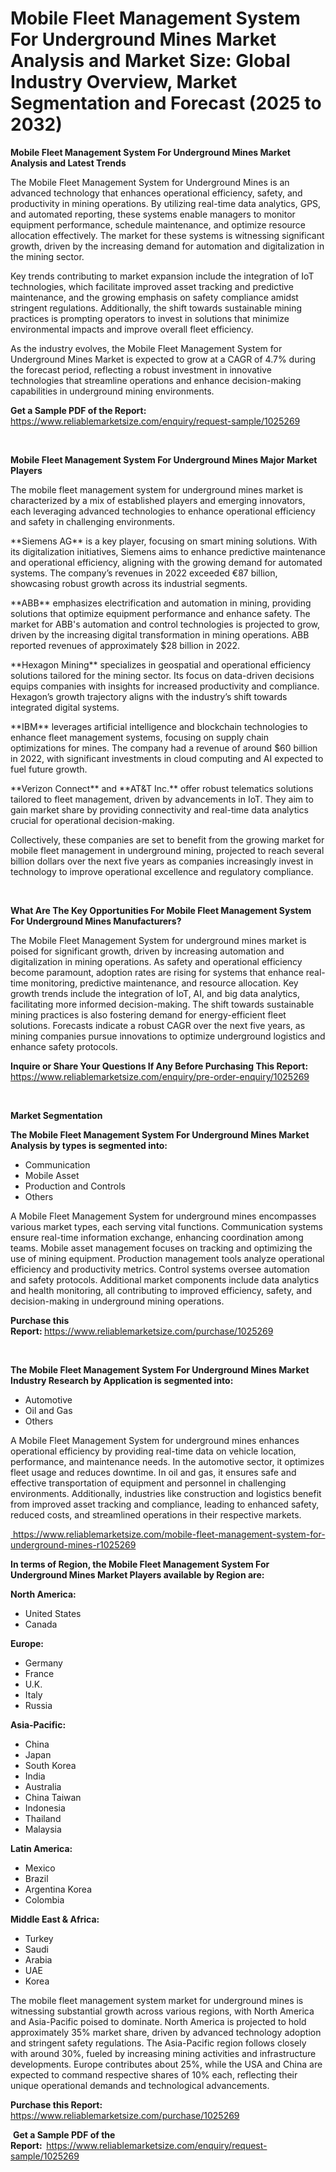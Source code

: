 <p><h1>Mobile Fleet Management System For Underground Mines Market Analysis and Market Size: Global Industry Overview, Market Segmentation and Forecast (2025 to 2032)</h1></p><p><strong>Mobile Fleet Management System For Underground Mines Market Analysis and Latest Trends</strong></p>
<p><p>The Mobile Fleet Management System for Underground Mines is an advanced technology that enhances operational efficiency, safety, and productivity in mining operations. By utilizing real-time data analytics, GPS, and automated reporting, these systems enable managers to monitor equipment performance, schedule maintenance, and optimize resource allocation effectively. The market for these systems is witnessing significant growth, driven by the increasing demand for automation and digitalization in the mining sector.</p><p>Key trends contributing to market expansion include the integration of IoT technologies, which facilitate improved asset tracking and predictive maintenance, and the growing emphasis on safety compliance amidst stringent regulations. Additionally, the shift towards sustainable mining practices is prompting operators to invest in solutions that minimize environmental impacts and improve overall fleet efficiency. </p><p>As the industry evolves, the Mobile Fleet Management System for Underground Mines Market is expected to grow at a CAGR of 4.7% during the forecast period, reflecting a robust investment in innovative technologies that streamline operations and enhance decision-making capabilities in underground mining environments.</p></p>
<p><strong>Get a Sample PDF of the Report:&nbsp;</strong> <a href="https://www.reliablemarketsize.com/enquiry/request-sample/1025269?utm_campaign=2478&utm_medium=2&utm_source=Github&utm_content=ia&utm_term=18042025&utm_id=mobile-fleet-management-system-for-underground-mines">https://www.reliablemarketsize.com/enquiry/request-sample/1025269</a></p>
<p>&nbsp;</p>
<p><strong>Mobile Fleet Management System For Underground Mines Major Market Players</strong></p>
<p><p>The mobile fleet management system for underground mines market is characterized by a mix of established players and emerging innovators, each leveraging advanced technologies to enhance operational efficiency and safety in challenging environments.</p><p>**Siemens AG** is a key player, focusing on smart mining solutions. With its digitalization initiatives, Siemens aims to enhance predictive maintenance and operational efficiency, aligning with the growing demand for automated systems. The company’s revenues in 2022 exceeded €87 billion, showcasing robust growth across its industrial segments.</p><p>**ABB** emphasizes electrification and automation in mining, providing solutions that optimize equipment performance and enhance safety. The market for ABB's automation and control technologies is projected to grow, driven by the increasing digital transformation in mining operations. ABB reported revenues of approximately $28 billion in 2022.</p><p>**Hexagon Mining** specializes in geospatial and operational efficiency solutions tailored for the mining sector. Its focus on data-driven decisions equips companies with insights for increased productivity and compliance. Hexagon’s growth trajectory aligns with the industry’s shift towards integrated digital systems.</p><p>**IBM** leverages artificial intelligence and blockchain technologies to enhance fleet management systems, focusing on supply chain optimizations for mines. The company had a revenue of around $60 billion in 2022, with significant investments in cloud computing and AI expected to fuel future growth.</p><p>**Verizon Connect** and **AT&T Inc.** offer robust telematics solutions tailored to fleet management, driven by advancements in IoT. They aim to gain market share by providing connectivity and real-time data analytics crucial for operational decision-making.</p><p>Collectively, these companies are set to benefit from the growing market for mobile fleet management in underground mining, projected to reach several billion dollars over the next five years as companies increasingly invest in technology to improve operational excellence and regulatory compliance.</p></p>
<p>&nbsp;</p>
<p><strong>What Are The Key Opportunities For Mobile Fleet Management System For Underground Mines Manufacturers?</strong></p>
<p><p>The Mobile Fleet Management System for underground mines market is poised for significant growth, driven by increasing automation and digitalization in mining operations. As safety and operational efficiency become paramount, adoption rates are rising for systems that enhance real-time monitoring, predictive maintenance, and resource allocation. Key growth trends include the integration of IoT, AI, and big data analytics, facilitating more informed decision-making. The shift towards sustainable mining practices is also fostering demand for energy-efficient fleet solutions. Forecasts indicate a robust CAGR over the next five years, as mining companies pursue innovations to optimize underground logistics and enhance safety protocols.</p></p>
<p><strong>Inquire or Share Your Questions If Any Before Purchasing This Report:</strong> <a href="https://www.reliablemarketsize.com/enquiry/pre-order-enquiry/1025269?utm_campaign=2478&utm_medium=2&utm_source=Github&utm_content=ia&utm_term=18042025&utm_id=mobile-fleet-management-system-for-underground-mines">https://www.reliablemarketsize.com/enquiry/pre-order-enquiry/1025269</a></p>
<p>&nbsp;</p>
<p><strong>Market Segmentation</strong></p>
<p><strong>The Mobile Fleet Management System For Underground Mines Market Analysis by types is segmented into:</strong></p>
<p><ul><li>Communication</li><li>Mobile Asset</li><li>Production and Controls</li><li>Others</li></ul></p>
<p><p>A Mobile Fleet Management System for underground mines encompasses various market types, each serving vital functions. Communication systems ensure real-time information exchange, enhancing coordination among teams. Mobile asset management focuses on tracking and optimizing the use of mining equipment. Production management tools analyze operational efficiency and productivity metrics. Control systems oversee automation and safety protocols. Additional market components include data analytics and health monitoring, all contributing to improved efficiency, safety, and decision-making in underground mining operations.</p></p>
<p><strong>Purchase this Report:&nbsp;</strong><a href="https://www.reliablemarketsize.com/purchase/1025269?utm_campaign=2478&utm_medium=2&utm_source=Github&utm_content=ia&utm_term=18042025&utm_id=mobile-fleet-management-system-for-underground-mines">https://www.reliablemarketsize.com/purchase/1025269</a></p>
<p>&nbsp;</p>
<p><strong>The Mobile Fleet Management System For Underground Mines Market Industry Research by Application is segmented into:</strong></p>
<p><ul><li>Automotive</li><li>Oil and Gas</li><li>Others</li></ul></p>
<p><p>A Mobile Fleet Management System for underground mines enhances operational efficiency by providing real-time data on vehicle location, performance, and maintenance needs. In the automotive sector, it optimizes fleet usage and reduces downtime. In oil and gas, it ensures safe and effective transportation of equipment and personnel in challenging environments. Additionally, industries like construction and logistics benefit from improved asset tracking and compliance, leading to enhanced safety, reduced costs, and streamlined operations in their respective markets.</p></p>
<p><a href="https://www.reliablemarketsize.com/mobile-fleet-management-system-for-underground-mines-r1025269?utm_campaign=2478&utm_medium=2&utm_source=Github&utm_content=ia&utm_term=18042025&utm_id=mobile-fleet-management-system-for-underground-mines">&nbsp;https://www.reliablemarketsize.com/mobile-fleet-management-system-for-underground-mines-r1025269</a></p>
<p><strong>In terms of Region, the Mobile Fleet Management System For Underground Mines Market Players available by Region are:</strong></p>
<p>
    <p> <strong> North America: </strong>
        <ul>
            <li>United States</li>
            <li>Canada</li>
        </ul>
        </p> 
    <p> <strong> Europe: </strong>
        <ul>
            <li>Germany</li>
            <li>France</li>
            <li>U.K.</li>
            <li>Italy</li>
            <li>Russia</li>
        </ul>
        </p> 
    <p> <strong> Asia-Pacific: </strong>
        <ul>
            <li>China</li>
            <li>Japan</li>
            <li>South Korea</li>
            <li>India</li>
            <li>Australia</li>
            <li>China Taiwan</li>
            <li>Indonesia</li>
            <li>Thailand</li>
            <li>Malaysia</li>
        </ul>
        </p> 
    <p> <strong> Latin America: </strong>
        <ul>
            <li>Mexico</li>
            <li>Brazil</li>
            <li>Argentina Korea</li>
            <li>Colombia</li>
        </ul>
        </p> 
    <p> <strong> Middle East & Africa: </strong>
        <ul>
            <li>Turkey</li>
            <li>Saudi</li>
            <li>Arabia</li>
            <li>UAE</li>
            <li>Korea</li>
        </ul>
    </p>
    </p>
<p><p>The mobile fleet management system market for underground mines is witnessing substantial growth across various regions, with North America and Asia-Pacific poised to dominate. North America is projected to hold approximately 35% market share, driven by advanced technology adoption and stringent safety regulations. The Asia-Pacific region follows closely with around 30%, fueled by increasing mining activities and infrastructure developments. Europe contributes about 25%, while the USA and China are expected to command respective shares of 10% each, reflecting their unique operational demands and technological advancements.</p></p>
<p><strong>Purchase this Report: </strong><a href="https://www.reliablemarketsize.com/purchase/1025269?utm_campaign=2478&utm_medium=2&utm_source=Github&utm_content=ia&utm_term=18042025&utm_id=mobile-fleet-management-system-for-underground-mines">https://www.reliablemarketsize.com/purchase/1025269</a></p>
<p>&nbsp;<strong>Get a Sample PDF of the Report:&nbsp;&nbsp;</strong><a href="https://www.reliablemarketsize.com/enquiry/request-sample/1025269?utm_campaign=2478&utm_medium=2&utm_source=Github&utm_content=ia&utm_term=18042025&utm_id=mobile-fleet-management-system-for-underground-mines">https://www.reliablemarketsize.com/enquiry/request-sample/1025269</a></p>
<p><strong></strong></p>
<p><p></p><p></p><p></p></p>